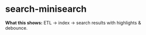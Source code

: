# search-minisearch
**What this shows:** ETL -> index -> search results with highlights & debounce.
